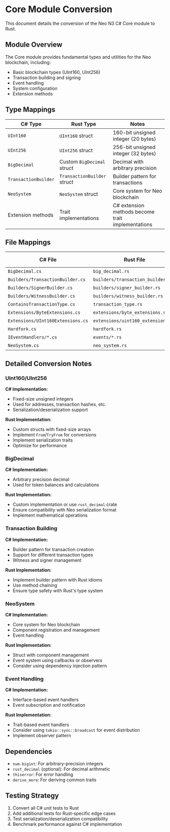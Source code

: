 # Core Module Conversion

This document details the conversion of the Neo N3 C# Core module to Rust.

## Module Overview

The Core module provides fundamental types and utilities for the Neo blockchain, including:

- Basic blockchain types (UInt160, UInt256)
- Transaction building and signing
- Event handling
- System configuration
- Extension methods

## Type Mappings

| C# Type | Rust Type | Notes |
|---------|-----------|-------|
| `UInt160` | `UInt160` struct | 160-bit unsigned integer (20 bytes) |
| `UInt256` | `UInt256` struct | 256-bit unsigned integer (32 bytes) |
| `BigDecimal` | Custom `BigDecimal` struct | Decimal with arbitrary precision |
| `TransactionBuilder` | `TransactionBuilder` struct | Builder pattern for transactions |
| `NeoSystem` | `NeoSystem` struct | Core system for Neo blockchain |
| Extension methods | Trait implementations | C# extension methods become trait implementations |

## File Mappings

| C# File | Rust File | Implementation Status |
|---------|-----------|------------------------|
| `BigDecimal.cs` | `big_decimal.rs` | 🔴 Not Started |
| `Builders/TransactionBuilder.cs` | `builders/transaction_builder.rs` | 🔴 Not Started |
| `Builders/SignerBuilder.cs` | `builders/signer_builder.rs` | 🔴 Not Started |
| `Builders/WitnessBuilder.cs` | `builders/witness_builder.rs` | 🔴 Not Started |
| `ContainsTransactionType.cs` | `transaction_type.rs` | 🔴 Not Started |
| `Extensions/ByteExtensions.cs` | `extensions/byte_extensions.rs` | 🔴 Not Started |
| `Extensions/UInt160Extensions.cs` | `extensions/uint160_extensions.rs` | 🔴 Not Started |
| `Hardfork.cs` | `hardfork.rs` | 🔴 Not Started |
| `IEventHandlers/*.cs` | `events/*.rs` | 🔴 Not Started |
| `NeoSystem.cs` | `neo_system.rs` | 🔴 Not Started |

## Detailed Conversion Notes

### UInt160/UInt256

**C# Implementation:**
- Fixed-size unsigned integers
- Used for addresses, transaction hashes, etc.
- Serialization/deserialization support

**Rust Implementation:**
- Custom structs with fixed-size arrays
- Implement `From`/`TryFrom` for conversions
- Implement serialization traits
- Optimize for performance

### BigDecimal

**C# Implementation:**
- Arbitrary precision decimal
- Used for token balances and calculations

**Rust Implementation:**
- Custom implementation or use `rust_decimal` crate
- Ensure compatibility with Neo serialization format
- Implement mathematical operations

### Transaction Building

**C# Implementation:**
- Builder pattern for transaction creation
- Support for different transaction types
- Witness and signer management

**Rust Implementation:**
- Implement builder pattern with Rust idioms
- Use method chaining
- Ensure type safety with Rust's type system

### NeoSystem

**C# Implementation:**
- Core system for Neo blockchain
- Component registration and management
- Event handling

**Rust Implementation:**
- Struct with component management
- Event system using callbacks or observers
- Consider using dependency injection pattern

### Event Handling

**C# Implementation:**
- Interface-based event handlers
- Event subscription and notification

**Rust Implementation:**
- Trait-based event handlers
- Consider using `tokio::sync::broadcast` for event distribution
- Implement observer pattern

## Dependencies

- `num-bigint`: For arbitrary-precision integers
- `rust_decimal` (optional): For decimal arithmetic
- `thiserror`: For error handling
- `derive_more`: For deriving common traits

## Testing Strategy

1. Convert all C# unit tests to Rust
2. Add additional tests for Rust-specific edge cases
3. Test serialization/deserialization compatibility
4. Benchmark performance against C# implementation
